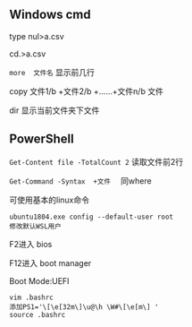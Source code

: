 ## Windows cmd

type nul>a.csv

cd.>a.csv

`more  文件名`   显示前几行

 copy 文件1/b +文件2/b +……+文件n/b   文件

dir  显示当前文件夹下文件

## PowerShell

`Get-Content file -TotalCount 2`    读取文件前2行

`Get-Command -Syntax  +文件  ` 	   同where

可使用基本的linux命令

```
ubuntu1804.exe config --default-user root
修改默认WSL用户
```



F2进入  bios

F12进入 boot manager

Boot Mode:UEFI

```
vim .bashrc
添加PS1='\[\e[32m\]\u@\h \W#\[\e[m\] '
source .bashrc
```

